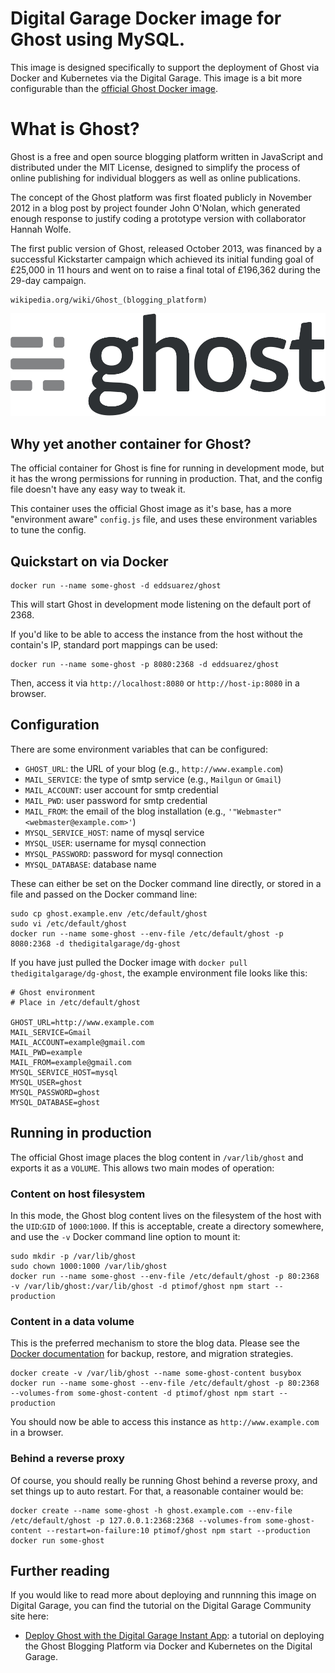 # Digital Garage Docker image for Ghost using MySQL.
This image is designed specifically to support the deployment of Ghost via Docker and Kubernetes via the Digital Garage. This image is a bit more configurable than the [official Ghost Docker image](https://registry.hub.docker.com/_/ghost/).

# What is Ghost?
Ghost is a free and open source blogging platform written in JavaScript and distributed under the MIT License, designed to simplify the process of online publishing for individual bloggers as well as online publications.

The concept of the Ghost platform was first floated publicly in November 2012 in a blog post by project founder John O'Nolan, which generated enough response to justify coding a prototype version with collaborator Hannah Wolfe.

The first public version of Ghost, released October 2013, was financed by a successful Kickstarter campaign which achieved its initial funding goal of £25,000 in 11 hours and went on to raise a final total of £196,362 during the 29-day campaign.

```
wikipedia.org/wiki/Ghost_(blogging_platform)
```


![ghost]

[ghost]: ghost-logo.svg

## Why yet another container for Ghost?

The official container for Ghost is fine for running in development mode, but it has the wrong
permissions for running in production. That, and the config file doesn't have any easy way to tweak
it.

This container uses the official Ghost image as it's base, has a more "environment aware"
`config.js` file, and uses these environment variables to tune the config.

## Quickstart on via Docker

```
docker run --name some-ghost -d eddsuarez/ghost
```

This will start Ghost in development mode listening on the default port of 2368.

If you'd like to be able to access the instance from the host without the
contain's IP, standard port mappings can be used:

```
docker run --name some-ghost -p 8080:2368 -d eddsuarez/ghost
```

Then, access it via `http://localhost:8080` or `http://host-ip:8080` in a browser.

## Configuration

There are some environment variables that can be configured:

* `GHOST_URL`: the URL of your blog (e.g., `http://www.example.com`)
* `MAIL_SERVICE`: the type of smtp service (e.g., `Mailgun` or `Gmail`)
* `MAIL_ACCOUNT`: user account for smtp credential
* `MAIL_PWD`: user password for smtp credential
* `MAIL_FROM`: the email of the blog installation (e.g., `'"Webmaster" <webmaster@example.com>'`)
* `MYSQL_SERVICE_HOST`: name of mysql service
* `MYSQL_USER`: username for mysql connection
* `MYSQL_PASSWORD`: password for mysql connection
* `MYSQL_DATABASE`: database name

These can either be set on the Docker command line directly, or stored in a file and passed on
the Docker command line:

```
sudo cp ghost.example.env /etc/default/ghost
sudo vi /etc/default/ghost
docker run --name some-ghost --env-file /etc/default/ghost -p 8080:2368 -d thedigitalgarage/dg-ghost
```

If you have just pulled the Docker image with `docker pull thedigitalgarage/dg-ghost`, the example
environment file looks like this:

```
# Ghost environment
# Place in /etc/default/ghost

GHOST_URL=http://www.example.com
MAIL_SERVICE=Gmail
MAIL_ACCOUNT=example@gmail.com
MAIL_PWD=example
MAIL_FROM=example@gmail.com
MYSQL_SERVICE_HOST=mysql
MYSQL_USER=ghost
MYSQL_PASSWORD=ghost
MYSQL_DATABASE=ghost

```

## Running in production

The official Ghost image places the blog content in `/var/lib/ghost` and exports it as a `VOLUME`.
This allows two main modes of operation:

### Content on host filesystem

In this mode, the Ghost blog content lives on the filesystem of the host with the `UID`:`GID` of
`1000`:`1000`. If this is acceptable, create a directory somewhere, and use the `-v` Docker command
line option to mount it:

```
sudo mkdir -p /var/lib/ghost
sudo chown 1000:1000 /var/lib/ghost
docker run --name some-ghost --env-file /etc/default/ghost -p 80:2368 -v /var/lib/ghost:/var/lib/ghost -d ptimof/ghost npm start --production
```

### Content in a data volume

This is the preferred mechanism to store the blog data. Please see the
[Docker documentation](https://docs.docker.com/userguide/dockervolumes/#backup-restore-or-migrate-data-volumes)
for backup, restore, and migration strategies.

```
docker create -v /var/lib/ghost --name some-ghost-content busybox
docker run --name some-ghost --env-file /etc/default/ghost -p 80:2368 --volumes-from some-ghost-content -d ptimof/ghost npm start --production
```

You should now be able to access this instance as `http://www.example.com` in a browser.

### Behind a reverse proxy

Of course, you should really be running Ghost behind a reverse proxy, and set things up to auto restart. For that,
a reasonable container would be:

```
docker create --name some-ghost -h ghost.example.com --env-file /etc/default/ghost -p 127.0.0.1:2368:2368 --volumes-from some-ghost-content --restart=on-failure:10 ptimof/ghost npm start --production
docker run some-ghost
```
## Further reading

If you would like to read more about deploying and runnning this image on Digital Garage, you can find the tutorial on the Digital Garage Community site here:

* [Deploy Ghost with the Digital Garage Instant App](http://www.thedigitalgarage.io/community/ghost-deployment/): a tutorial on deploying the Ghost Blogging Platform via Docker and Kubernetes on the Digital Garage.
